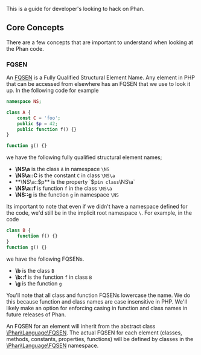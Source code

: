 This is a guide for developer's looking to hack on Phan.

## Core Concepts

There are a few concepts that are important to understand when looking at the Phan code.

### FQSEN

An [FQSEN](https://github.com/etsy/phan/blob/master/src/Phan/Language/FQSEN.php) is a Fully Qualified Structural Element Name. Any element in PHP that can be accessed from elsewhere has an FQSEN that we use to look it up. In the following code for example

```php
namespace NS;

class A {
    const C = 'foo';
    public $p = 42;
    public function f() {}
}

function g() {}
```

we have the following fully qualified structural element names;

* **\NS\a** is the class `A` in namespace `\NS`
* **\NS\a::C** is the constant `C` in class `\NS\a`
* **\NS\a::$p** is the property `$p` in class `\NS\a`
* **\NS\a::f** is function `f` in the class `\NS\a`
* **\NS::g** is the function `g` in namespace `\NS`

Its important to note that even if we didn't have a namespace defined for the code, we'd still be in the implicit root namespace `\`. For example, in the code

```php
class B {
    function f() {}
}
function g() {}
```

we have the following FQSENs.

* **\b** is the class `B`
* **\b::f** is the function `f` in class `B`
* **\g** is the function `g`

You'll note that all class and function FQSENs lowercase the name. We do this because function and class names are case insensitive in PHP. We'll likely make an option for enforcing casing in function and class names in future releases of Phan.

An FQSEN for an element will inherit from the abstract class [\Phan\Language\FQSEN](https://github.com/etsy/phan/blob/master/src/Phan/Language/FQSEN.php). The actual FQSEN for each element (classes, methods, constants, properties, functions) will be defined by classes in the [\Phan\Language\FQSEN](https://github.com/etsy/phan/tree/master/src/Phan/Language/FQSEN) namespace.
